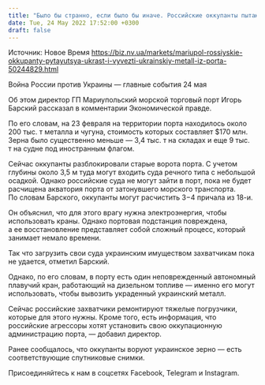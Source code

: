 ```yaml
---
title: "Было бы странно, если было бы иначе. Российские оккупанты пытаются украсть и вывезти из Мариуполя металл на $170 млн"
date: Tue, 24 May 2022 17:52:00 +0300
draft: false
---
```

Источник: Новое Время https://biz.nv.ua/markets/mariupol-rossiyskie-okkupanty-pytayutsya-ukrast-i-vyvezti-ukrainskiy-metall-iz-porta-50244829.html


Война России против Украины — главные события 24 мая

Об этом директор ГП Мариупольский морской торговый порт Игорь Барский рассказал в комментарии Экономической правде.

 По его словам, на 23 февраля на территории порта находилось около 200 тыс. т металла и чугуна, стоимость которых составляет $170 млн. Зерна было существенно меньше — 3,4 тыс. т на складах и еще 9 тыс. т на судне под иностранным флагом.

 Сейчас оккупанты разблокировали старые ворота порта. С учетом глубины около 3,5 м туда могут входить суда речного типа с небольшой осадкой. Однако российские суда не могут зайти в порт, пока не будет расчищена акватория порта от затонувшего морского транспорта. По словам Барского, оккупанты могут расчистить 3−4 причала из 18-и.

 Он объяснил, что для этого врагу нужна электроэнергия, чтобы использовать краны. Однако портовая подстанция повреждена, а ее восстановление представляет собой сложный процесс, который занимает немало времени.

 Так что загрузить свои суда украинским имуществом захватчикам пока не удается, отметил Барский.

 Однако, по его словам, в порту есть один неповрежденный автономный плавучий кран, работающий на дизельном топливе — именно его могут использовать, чтобы вывозить украденный украинский металл.

 Сейчас российские захватчики ремонтируют тяжелые погрузчики, которые для этого нужны. Кроме того, есть информация, что российские агрессоры хотят установить свою оккупационную администрацию порта, — добавил директор.

 Ранее сообщалось, что оккупанты воруют украинское зерно — есть соответствующие спутниковые снимки.

Присоединяйтесь к нам в соцсетях Facebook, Telegram и Instagram.
